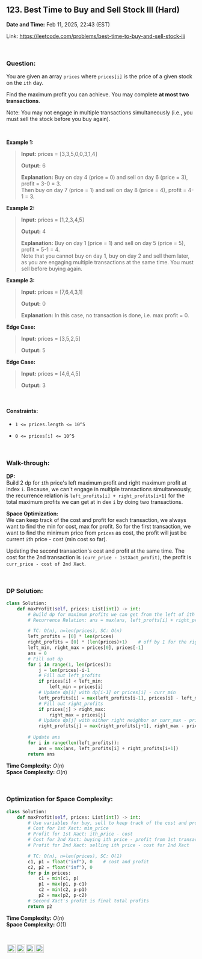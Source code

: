 ## 123. Best Time to Buy and Sell Stock III (Hard)
**Date and Time:** Feb 11, 2025, 22:43 (EST)

Link: https://leetcode.com/problems/best-time-to-buy-and-sell-stock-iii

<br>

### Question:
You are given an array `prices` where `prices[i]` is the price of a given stock on the `ith` day.

Find the maximum profit you can achieve. You may complete **at most two transactions**.

Note: You may not engage in multiple transactions simultaneously (i.e., you must sell the stock before you buy again).

<br>

**Example 1:**
> **Input:** prices = [3,3,5,0,0,3,1,4]
> 
> **Output:** 6
>
> **Explanation:** Buy on day 4 (price = 0) and sell on day 6 (price = 3), profit = 3-0 = 3. <br>
> Then buy on day 7 (price = 1) and sell on day 8 (price = 4), profit = 4-1 = 3.

**Example 2:**
> **Input:** prices = [1,2,3,4,5]
> 
> **Output:** 4
>
> **Explanation:** Buy on day 1 (price = 1) and sell on day 5 (price = 5), profit = 5-1 = 4. <br>
> Note that you cannot buy on day 1, buy on day 2 and sell them later, as you are engaging multiple transactions at the same time. You must sell before buying again.

**Example 3:**
> **Input:** prices = [7,6,4,3,1]
> 
> **Output:** 0
>
> **Explanation:** In this case, no transaction is done, i.e. max profit = 0.

**Edge Case:**
> **Input:** prices = [3,5,2,5]
> 
> **Output:** 5

**Edge Case:**
> **Input:** prices = [4,6,4,5]
> 
> **Output:** 3

<br>

#### Constraints:
* `1 <= prices.length <= 10^5`

* `0 <= prices[i] <= 10^5`

<br>

### Walk-through: 
**DP:** <br>
Build 2 dp for `i`th price's left maximum profit and right maximum profit at index `i`. Because, we can't engage in multiple transactions simultaneously, the recurrence relation is `left_profits[i] + right_profits[i+1]` for the total maximum profits we can get at in dex `i` by doing two transactions.

**Space Optimization:** <br>
We can keep track of the cost and profit for each transaction, we always want to find the min for cost, max for profit. So for the first transaction, we want to find the minimum price from `prices` as cost, the profit will just be current `i`th price - cost (min cost so far).

Updating the second transaction's cost and profit at the same time. The cost for the 2nd transaction is `(curr_price - 1stXact_profit)`, the profit is `curr_price - cost of 2nd Xact`.

<br>

### DP Solution:
```python
class Solution:
    def maxProfit(self, prices: List[int]) -> int:
        # Build dp for maximum profits we can get from the left of ith price. Also dp for maximum profits we can get from the right of ith price.
        # Recurrence Relation: ans = max(ans, left_profts[i] + right_profits[i+1]), because only one transaction per price

        # TC: O(n), n=len(prices), SC: O(n)
        left_profits = [0] * len(prices)
        right_profits = [0] * (len(prices)+1)    # off by 1 for the right
        left_min, right_max = prices[0], prices[-1]
        ans = 0
        # Fill out dp
        for i in range(1, len(prices)):
            j = len(prices)-i-1
            # Fill out left_profits
            if prices[i] < left_min:
                left_min = prices[i]
            # Update dp[i] with dp[i-1] or prices[i] - curr_min
            left_profits[i] = max(left_profits[i-1], prices[i] - left_min)
            # Fill out right_profits
            if prices[j] > right_max:
                right_max = prices[j]
            # Update dp[j] with either right neighbor or curr_max - prices[i]
            right_profits[j] = max(right_profits[j+1], right_max - prices[j])
        
        # Update ans
        for i in range(len(left_profits)):
            ans = max(ans, left_profits[i] + right_profits[i+1])
        return ans
```
**Time Complexity:** $O(n)$ <br>
**Space Complexity:** $O(n)$

<br>

### Optimization for Space Complexity:
```python
class Solution:
    def maxProfit(self, prices: List[int]) -> int:
        # Use variables for buy, sell to keep track of the cost and profits of a transaction, update the minimum for cost, maximum for profit
        # Cost for 1st Xact: min_price
        # Profit for 1st Xact: ith_price - cost
        # Cost for 2nd Xact: buying ith price - profit from 1st transaction
        # Profit for 2nd Xact: selling ith price - cost for 2nd Xact

        # TC: O(n), n=len(prices), SC: O(1)
        c1, p1 = float("inf"), 0    # cost and profit
        c2, p2 = float("inf"), 0
        for p in prices:
            c1 = min(c1, p)
            p1 = max(p1, p-c1)
            c2 = min(c2, p-p1)
            p2 = max(p2, p-c2)
        # Second Xact's profit is final total profits
        return p2
```
**Time Complexity:** $O(n)$ <br>
**Space Complexity:** $O(1)$

<br>

<img style="height:22px!important;margin-left:3px;vertical-align:text-bottom;" src="https://mirrors.creativecommons.org/presskit/icons/cc.svg?ref=chooser-v1" alt="CC BY-NC-SA" title="CC BY-NC-SA"><img style="height:22px!important;margin-left:3px;vertical-align:text-bottom;" src="https://mirrors.creativecommons.org/presskit/icons/by.svg?ref=chooser-v1" alt="BY: credit must be given to the creator" title="BY: credit must be given to the creator"><img style="height:22px!important;margin-left:3px;vertical-align:text-bottom;" src="https://mirrors.creativecommons.org/presskit/icons/nc.svg?ref=chooser-v1" alt="NC: Only noncommercial uses of the work are permitted" title="NC: Only noncommercial uses of the work are permitted"><img style="height:22px!important;margin-left:3px;vertical-align:text-bottom;" src="https://mirrors.creativecommons.org/presskit/icons/sa.svg?ref=chooser-v1" alt="SA: Adaptations must be shared under the same terms" title="SA: Adaptations must be shared under the same terms">